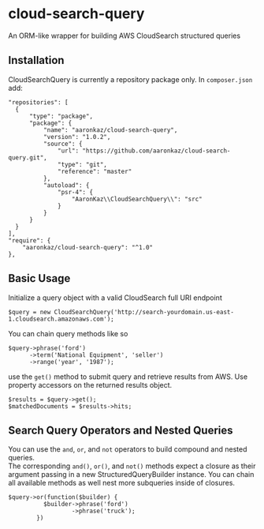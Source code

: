 # cloud-search-query
An ORM-like wrapper for building AWS CloudSearch structured queries

## Installation ##
CloudSearchQuery is currently a repository package only.  In `composer.json` add:

    "repositories": [
      {
          "type": "package",
          "package": {
              "name": "aaronkaz/cloud-search-query",
              "version": "1.0.2",
              "source": {
                  "url": "https://github.com/aaronkaz/cloud-search-query.git",
                  "type": "git",
                  "reference": "master"
              },
              "autoload": {
                  "psr-4": {
                      "AaronKaz\\CloudSearchQuery\\": "src"
                  }
              }
          }
      }
    ],
    "require": {
        "aaronkaz/cloud-search-query": "^1.0"
    },
    

## Basic Usage ##
Initialize a query object with a valid CloudSearch full URI endpoint

    $query = new CloudSearchQuery('http://search-yourdomain.us-east-1.cloudsearch.amazonaws.com');

You can chain query methods like so

    $query->phrase('ford')
          ->term('National Equipment', 'seller')
          ->range('year', '1987');

use the `get()` method to submit query and retrieve results from AWS.  Use property accessors on the returned results object.

    $results = $query->get();
    $matchedDocuments = $results->hits;

## Search Query Operators and Nested Queries ##
You can use the `and`, `or`, and `not` operators to build compound and nested queries.  
The corresponding `and()`, `or()`, and `not()` methods expect a closure as their argument passing in a new StructuredQueryBuilder instance.
You can chain all available methods as well nest more subqueries inside of closures.

    $query->or(function($builder) {
              $builder->phrase('ford')
                      ->phrase('truck');
            })
